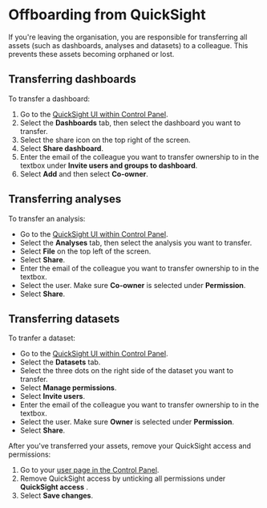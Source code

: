 # Offboarding from QuickSight

If you're leaving the organisation, you are responsible for transferring all assets (such as dashboards, analyses and datasets) to a colleague. This prevents these assets becoming orphaned or lost.

## Transferring dashboards

To transfer a dashboard:

1. Go to the [QuickSight UI within Control Panel].
1. Select the **Dashboards** tab, then select the dashboard you want to transfer.
1. Select the share icon on the top right of the screen.
1. Select **Share dashboard**.
1. Enter the email of the colleague you want to transfer ownership to in the textbox under **Invite users and groups to dashboard**.
1. Select **Add** and then select **Co-owner**.

## Transferring analyses

To transfer an analysis:

- Go to the [QuickSight UI within Control Panel].
- Select the **Analyses** tab, then select the analysis you want to transfer.
- Select **File** on the top left of the screen.
- Select **Share**.
- Enter the email of the colleague you want to transfer ownership to in the textbox.
- Select the user. Make sure **Co-owner** is selected under **Permission**.
- Select **Share**.

## Transferring datasets

To tranfer a dataset:

- Go to the [QuickSight UI within Control Panel].
- Select the **Datasets** tab.
- Select the three dots on the right side of the dataset you want to transfer.
- Select **Manage permissions**.
- Select **Invite users**.
- Enter the email of the colleague you want to transfer ownership to in the textbox.
- Select the user. Make sure **Owner** is selected under **Permission**.
- Select **Share**.

After you've transferred your assets, remove your QuickSight access and permissions:
1. Go to your [user page in the Control Panel].
1. Remove QuickSight access by unticking all permissions under **QuickSight access** .
1. Select **Save changes**.

<!-- External links -->

[QuickSight UI within Control Panel]: https://controlpanel.services.analytical-platform.service.justice.gov.uk/quicksight/
[user page in the Control Panel]: https://controlpanel.services.analytical-platform.service.justice.gov.uk/user/